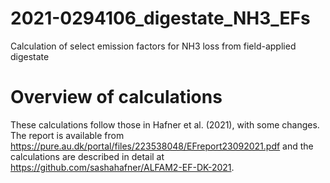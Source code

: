 # 2021-0294106_digestate_NH3_EFs
Calculation of select emission factors for NH3 loss from field-applied digestate

# Overview of calculations
These calculations follow those in Hafner et al. (2021), with some changes.
The report is available from <https://pure.au.dk/portal/files/223538048/EFreport23092021.pdf> and the calculations are described in detail at <https://github.com/sashahafner/ALFAM2-EF-DK-2021>.
